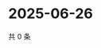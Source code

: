 # 2025-06-26

共 0 条

<!-- BEGIN ZHIHUVIDEO -->
<!-- 最后更新时间 Thu Jun 26 2025 03:08:44 GMT+0800 (China Standard Time) -->

<!-- END ZHIHUVIDEO -->
